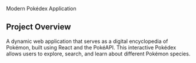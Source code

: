 Modern Pokédex Application

## Project Overview

A dynamic web application that serves as a digital encyclopedia of Pokémon, built using React and the PokéAPI. This interactive Pokédex allows users to explore, search, and learn about different Pokémon species.
